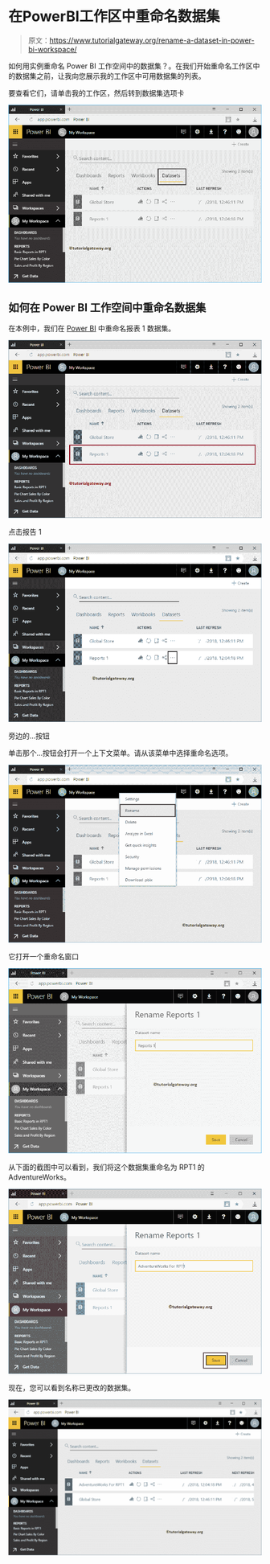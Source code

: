 # 在PowerBI工作区中重命名数据集

> 原文：<https://www.tutorialgateway.org/rename-a-dataset-in-power-bi-workspace/>

如何用实例重命名 Power BI 工作空间中的数据集？。在我们开始重命名工作区中的数据集之前，让我向您展示我的工作区中可用数据集的列表。

要查看它们，请单击我的工作区，然后转到数据集选项卡

![Rename a Dataset in Power BI Workspace 1](img/e3c33375eac77624b2c03be42b291787.png)

## 如何在 Power BI 工作空间中重命名数据集

在本例中，我们在 [Power BI](https://www.tutorialgateway.org/power-bi-tutorial/) 中重命名报表 1 数据集。

![Rename a Dataset in Power BI Workspace 2](img/01afc4b56cec83a8825d25e88765dd41.png)

点击报告 1

![Rename a Dataset in Power BI Workspace 3](img/43cc2d8876c9540b94ce6cc03919cd78.png)

旁边的…按钮

单击那个…按钮会打开一个上下文菜单。请从该菜单中选择重命名选项。

![Rename a Dataset in Power BI Workspace 4](img/2cdb3ab28bc2c41ad9de2f03a85e4af1.png)

它打开一个重命名窗口

![Rename a Dataset in Power BI Workspace 5](img/5cd6a086688058ccf6f81dee74be651a.png)

从下面的截图中可以看到，我们将这个数据集重命名为 RPT1 的 AdventureWorks。

![Rename a Dataset in Power BI Workspace 6](img/67a46a6d54b673a29523dd32f26d001b.png)

现在，您可以看到名称已更改的数据集。

![Rename a Dataset in Power BI Workspace 7](img/a1483516feefa080c0530ad48336672f.png)
